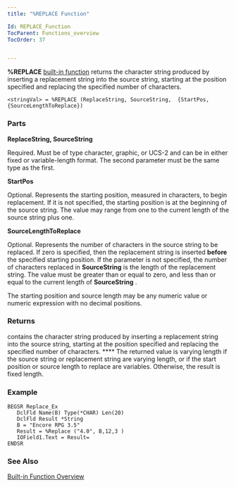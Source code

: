 ```yaml
---
title: "%REPLACE Function"

Id: REPLACE_Function
TocParent: Functions_overview
TocOrder: 37


---
```


**%REPLACE** [built-in function](Functions_overview.html) returns the character string produced by inserting a replacement string into the source string, starting at the position specified and replacing the specified number of characters. 

```
<stringVal> = %REPLACE (ReplaceString, SourceString,  {StartPos, {SourceLengthToReplace})
```

### Parts

**ReplaceString, SourceString** 

Required. Must be of type character, graphic, or UCS-2 and can be in either fixed or variable-length format. The second parameter must be the same type as the first.


**StartPos** 

Optional. Represents the starting position, measured in characters, to begin replacement. If it is not specified, the starting position is at the beginning of the source string. The value may range from one to the current length of the source string plus one.


**SourceLengthToReplace** 

Optional. Represents the number of characters in the source string to be replaced. If zero is specified, then the replacement string is inserted **before** the specified starting position. If the parameter is not specified, the number of characters replaced in **SourceString** is the length of the replacement string. The value must be greater than or equal to zero, and less than or equal to the current length of **SourceString** . 

The starting position and source length may be any numeric value or numeric expression with no decimal positions.


### Returns
**<stringVal>** contains the character string produced by inserting a replacement string into the source string, starting at the position specified and replacing the specified number of characters. **** The returned value is varying length if the source string or replacement string are varying length, or if the start position or source length to replace are variables. Otherwise, the result is fixed length. 

### Example

```
BEGSR Replace_Ex
   DclFld Name(B) Type(*CHAR) Len(20)
   DclFld Result *String
   B = "Encore RPG 3.5"
   Result = %Replace ("4.0", B,12,3 )
   IOField1.Text = Result=
ENDSR
```

### See Also
[Built-in Function Overview](Functions_overview.html) 
